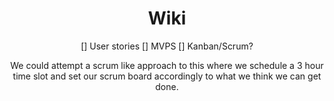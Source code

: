 <div align="center">

# Wiki

[] User stories
[] MVPS
[] Kanban/Scrum?

We could attempt a scrum like approach to this where we schedule a 3 hour time slot and set our scrum board accordingly to what we think we can get done.

</div>
